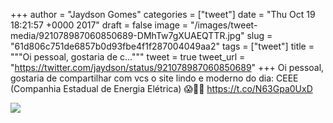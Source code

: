 
+++
author = "Jaydson Gomes"
categories = ["tweet"]
date = "Thu Oct 19 18:21:57 +0000 2017"
draft = false
image = "/images/tweet-media/921078987060850689-DMhTw7gXUAEQTTR.jpg"
slug = "61d806c751de6857b0d93fbe4f1f287004049aa2"
tags = ["tweet"]
title = """Oi pessoal, gostaria de c..."""
tweet = true
tweet_url = "https://twitter.com/jaydson/status/921078987060850689"
+++
Oi pessoal, gostaria de compartilhar com vcs o site lindo e moderno do dia: CEEE (Companhia Estadual de Energia Elétrica) 😱🤢🕺 https://t.co/N63Gpa0UxD

![](/images/tweet-media/921078987060850689-DMhTw7gXUAEQTTR.jpg)